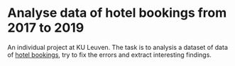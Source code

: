 # Analyse data of hotel bookings from 2017 to 2019

An individual project at KU Leuven. The task is to analysis a dataset of data of [hotel bookings](https://github.com/dodopianist/Projects/blob/main/Hotel%20bookings%20analysis/data/part1-data/bookings.csv), try to fix the errors and extract interesting findings.
